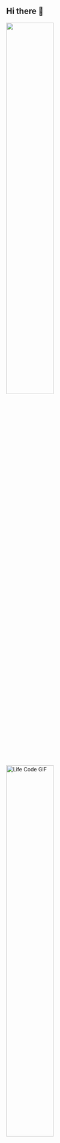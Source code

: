 ## Hi there 👋

<!--
**eleveyuan/eleveyuan** is a ✨ _special_ ✨ repository because its `README.md` (this file) appears on your GitHub profile.

Here are some ideas to get you started:

- 🔭 I’m currently working on ...
- 🌱 I’m currently learning ...
- 👯 I’m looking to collaborate on ...
- 🤔 I’m looking for help with ...
- 💬 Ask me about ...
- 📫 How to reach me: ...
- 😄 Pronouns: ...
- ⚡ Fun fact: ...
-->


<p>
<img width="50%" src="https://github-readme-stats.vercel.app/api?username=eleveyuan&show_icons=true&hide_border=true" />
<img src="https://media3.giphy.com/media/v1.Y2lkPTc5MGI3NjExNnFzeHVqZ21seDVtYWhxaTV1MXZyZDhrajFpcGNpbTY2ajY0YjFpdiZlcD12MV9pbnRlcm5hbF9naWZfYnlfaWQmY3Q9Zw/ZVik7pBtu9dNS/giphy.gif" alt="Life Code GIF" width="50%">
</p>
